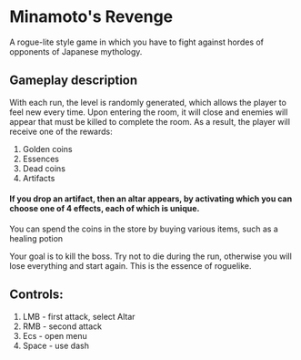 # Minamoto's Revenge
 A rogue-lite style game in which you have to fight against hordes of opponents of Japanese mythology. 
## Gameplay description
With each run, the level is randomly generated, which allows the player to feel new every time. 
Upon entering the room, it will close and enemies will appear that must be killed to complete the room. As a result, the player will receive one of the rewards:

1. Golden coins
2. Essences
3. Dead coins
4. Artifacts

#### If you drop an artifact, then an altar appears, by activating which you can choose one of 4 effects, each of which is unique.
You can spend the coins in the store by buying various items, such as a healing potion

Your goal is to kill the boss. Try not to die during the run, otherwise you will lose everything and start again. This is the essence of roguelike.

## Controls:

1. LMB - first attack, select Altar
2. RMB - second attack
3. Ecs - open menu
4. Space - use dash
